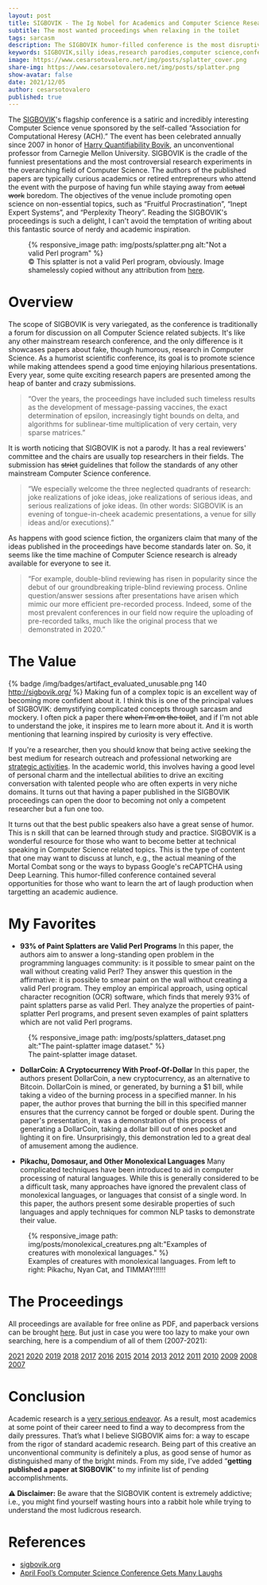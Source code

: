 ```yaml
---
layout: post
title: SIGBOVIK - The Ig Nobel for Academics and Computer Science Researchers
subtitle: The most wanted proceedings when relaxing in the toilet
tags: sarcasm
description: The SIGBOVIK humor-filled conference is the most disruptive Computer Science academic conference I've ever seen. This exceptional venue allows demystifying complicated concepts through sarcasm and mockery while getting away from the rigors of standard academic research.
keywords: SIGBOVIK,silly ideas,research parodies,computer science,conference,academia
image: https://www.cesarsotovalero.net/img/posts/splatter_cover.png
share-img: https://www.cesarsotovalero.net/img/posts/splatter.png
show-avatar: false
date: 2021/12/05
author: cesarsotovalero
published: true
---
```


The [SIGBOVIK](http://sigbovik.org/)'s flagship conference is a satiric and incredibly interesting Computer Science venue sponsored by the self-called “Association for Computational Heresy (ACH).”
The event has been celebrated annually since 2007 in honor of [Harry Quantifiability Bovik](https://www.cs.cmu.edu/afs/cs/usr/bovik/www/index.html), an unconventional professor from Carnegie Mellon University.
SIGBOVIK is the cradle of the funniest presentations and the most controversial research experiments in the overarching field of Computer Science.
The authors of the published papers are typically curious academics or retired entrepreneurs who attend the event with the purpose of having fun while staying away from ~~actual work~~ boredom. 
The objectives of the venue include promoting open science on non-essential topics, such as “Fruitful Procrastination”, “Inept Expert Systems”, and “Perplexity Theory”. 
Reading the SIGBOVIK's proceedings is such a delight, I can't avoid the temptation of writing about this fantastic source of nerdy and academic inspiration.

<figure class="jb_picture">
{% responsive_image path: img/posts/splatter.png alt:"Not a valid Perl program" %}
<figcaption class="stroke"> 
&#169; This splatter is not a valid Perl program, obviously. Image shamelessly copied without any attribution from <a href="https://www.mcmillen.dev/sigbovik/">here</a>.
</figcaption>
</figure>

# Overview

The scope of SIGBOVIK is very variegated, as the conference is traditionally a forum for discussion on all Computer Science related subjects.
It's like any other mainstream research conference, and the only difference is it showcases papers about fake, though humorous, research in Computer Science.
As a humorist scientific conference, its goal is to promote science while making attendees spend a good time enjoying hilarious presentations.
Every year, some quite exciting research papers are presented among the heap of banter and crazy submissions.

> “Over the years, the proceedings have included such timeless results as the development of message-passing vaccines, the exact determination of epsilon, increasingly tight bounds on delta, and algorithms for sublinear-time multiplication of very certain, very sparse matrices.”

It is worth noticing that SIGBOVIK is not a parody.
It has a real reviewers' committee and the chairs are usually top researchers in their fields.
The submission has ~~strict~~ guidelines that follow the standards of any other mainstream Computer Science conference.

> “We especially welcome the three neglected quadrants of research: joke realizations of joke ideas, joke realizations of serious ideas, and serious realizations of joke ideas. (In other words: SIGBOVIK is an evening of tongue-in-cheek academic presentations, a venue for silly ideas and/or executions).”


As happens with good science fiction, the organizers claim that many of the ideas published in the proceedings have become standards later on.
So, it seems like the time machine of Computer Science research is already available for everyone to see it. 

> “For example, double-blind reviewing has risen in popularity since the debut of our groundbreaking triple-blind reviewing process. Online question/answer sessions after presentations have arisen which mimic our more efficient pre-recorded process. Indeed, some of the most prevalent conferences in our field now require the uploading of pre-recorded talks, much like the original process that we demonstrated in 2020.”
 
# The Value

{% badge /img/badges/artifact_evaluated_unusable.png 140 http://sigbovik.org/ %}
Making fun of a complex topic is an excellent way of becoming more confident about it.
I think this is one of the principal values of SIGBOVIK: demystifying complicated concepts through sarcasm and mockery.
I often pick a paper there ~~when I'm on the toilet~~, and if I'm not able to understand the joke, it inspires me to learn more about it.
And it is worth mentioning that learning inspired by curiosity is very effective. 

If you're a researcher, then you should know that being active seeking the best medium for research outreach and professional networking are [strategic activities](https://www.cesarsotovalero.net/blog/seven-reasons-to-go-for-a-phd-in-computer-science.html).
In the academic world, this involves having a good level of personal charm and the intellectual abilities to drive an exciting conversation with talented people who are often experts in very niche domains.
It turns out that having a paper published in the SIGBOVIK proceedings can open the door to becoming not only a competent researcher but a fun one too.

It turns out that the best public speakers also have a great sense of humor.
This is n skill that can be learned through study and practice.
SIGBOVIK is a wonderful resource for those who want to become better at technical speaking in Computer Science related topics.
This is the type of content that one may want to discuss at lunch, e.g., the actual meaning of the Mortal Combat song or the ways to bypass Google's reCAPTCHA using Deep Learning.
This humor-filled conference contained several opportunities for those who want to learn the art of laugh production when targetting an academic audience.

# My Favorites

- **93% of Paint Splatters are Valid Perl Programs** In this paper, the authors aim to answer a long-standing open problem in the programming languages community: is it possible to smear paint on the wall without creating valid Perl? They answer this question in the affirmative: it is possible to smear paint on the wall without creating a valid Perl program. They employ an empirical approach, using optical character recognition (OCR) software, which finds that merely 93% of paint splatters parse as valid Perl. They analyze the properties of paint-splatter Perl programs, and present seven examples of paint splatters which are not valid Perl programs.

<figure class="jb_picture">
  {% responsive_image path: img/posts/splatters_dataset.png alt:"The paint-splatter image dataset." %}
  <figcaption class="stroke">
    The paint-splatter image dataset.
  </figcaption>
</figure>

- **DollarCoin: A Cryptocurrency With Proof-Of-Dollar** In this paper, the authors present DollarCoin, a new cryptocurrency, as an alternative to Bitcoin. DollarCoin is mined, or generated, by burning a $1 bill, while taking a video of the burning process in a specified manner. In his paper, the author proves that burning the bill in this specified manner ensures that the currency cannot be forged or double spent. During the paper's presentation, it was a demonstration of this process of generating a DollarCoin, taking a dollar bill out of ones pocket and lighting it on fire. Unsurprisingly, this demonstration led to a great deal of amusement among the audience.

- **Pikachu, Domosaur, and Other Monolexical Languages** Many complicated techniques have been introduced to aid in computer processing of natural languages. While this is generally considered to be a difficult task, many approaches have ignored the prevalent class of monolexical languages, or languages that consist of a single word. In this paper, the authors present some desirable properties of such languages and apply techniques for common NLP tasks to demonstrate their value.

<figure class="jb_picture">
  {% responsive_image path: img/posts/monolexical_creatures.png alt:"Examples of creatures with monolexical languages." %}
  <figcaption class="stroke">
    Examples of creatures with monolexical languages. From left to right: Pikachu, Nyan Cat, and TIMMAY!!!!!!
  </figcaption>
</figure>

# The Proceedings

All proceedings are available for free online as PDF, and paperback versions can be brought [here](https://www.lulu.com/search?page=1&pageSize=4&q=SIGBOVIK&adult_audience_rating=00).
But just in case you were too lazy to make your own searching, here is a compendium of all of them (2007-2021):

[2021](../files/SIGBOVIG/2021_SIGBOVIG_proceedings.pdf)
[2020](../files/SIGBOVIG/2020_SIGBOVIG_proceedings.pdf)
[2019](../files/SIGBOVIG/2019_SIGBOVIG_proceedings.pdf)
[2018](../files/SIGBOVIG/2018_SIGBOVIG_proceedings.pdf)
[2017](../files/SIGBOVIG/2017_SIGBOVIG_proceedings.pdf)
[2016](../files/SIGBOVIG/2016_SIGBOVIG_proceedings.pdf)
[2015](../files/SIGBOVIG/2015_SIGBOVIG_proceedings.pdf)
[2014](../files/SIGBOVIG/2014_SIGBOVIG_proceedings.pdf)
[2013](../files/SIGBOVIG/2013_SIGBOVIG_proceedings.pdf)
[2012](../files/SIGBOVIG/2012_SIGBOVIG_proceedings.pdf)
[2011](../files/SIGBOVIG/2011_SIGBOVIG_proceedings.pdf)
[2010](../files/SIGBOVIG/2010_SIGBOVIG_proceedings.pdf)
[2009](../files/SIGBOVIG/2009_SIGBOVIG_proceedings.pdf)
[2008](../files/SIGBOVIG/2008_SIGBOVIG_proceedings.pdf)
[2007](../files/SIGBOVIG/2007_SIGBOVIG_proceedings.pdf)

# Conclusion

Academic research is a [very serious endeavor](https://www.cesarsotovalero.net/blog/book-review-the-phd-grind.html). 
As a result, most academics at some point of their career need to find a way to decompress from the daily pressures. 
That’s what I believe SIGBOVIK aims for: a way to escape from the rigor of standard academic research.
Being part of this creative an unconventional community is definitely a plus, as good sense of humor as distinguished many of the bright minds.
From my side, I’ve added “**getting published a paper at SIGBOVIK**” to my infinite list of pending accomplishments.


**⚠️ Disclaimer:** Be aware that the SIGBOVIK content is extremely addictive; i.e., you might find yourself wasting hours into a rabbit hole while trying to understand the most ludicrous research.

# References

- [sigbovik.org](http://sigbovik.org/)
- [April Fool’s Computer Science Conference Gets Many Laughs](https://thetartan.org/2014/4/7/scitech/aprilfoolscs)


